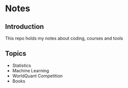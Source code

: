 # Notes

## Introduction
This repo holds my notes about coding, courses and tools

## Topics
- Statistics
- Machine Learning
- WorldQuant Competition
- Books
